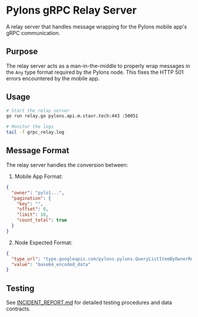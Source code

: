 # Pylons gRPC Relay Server

A relay server that handles message wrapping for the Pylons mobile app's gRPC communication.

## Purpose
The relay server acts as a man-in-the-middle to properly wrap messages in the `Any` type format required by the Pylons node. This fixes the HTTP 501 errors encountered by the mobile app.

## Usage
```bash
# Start the relay server
go run relay.go pylons.api.m.stavr.tech:443 :50051

# Monitor the logs
tail -f grpc_relay.log
```

## Message Format
The relay server handles the conversion between:

1. Mobile App Format:
```json
{
  "owner": "pylo1...",
  "pagination": {
    "key": "",
    "offset": 0,
    "limit": 10,
    "count_total": true
  }
}
```

2. Node Expected Format:
```json
{
  "type_url": "type.googleapis.com/pylons.pylons.QueryListItemByOwnerRequest",
  "value": "base64_encoded_data"
}
```

## Testing
See [INCIDENT_REPORT.md](INCIDENT_REPORT.md) for detailed testing procedures and data contracts. 
